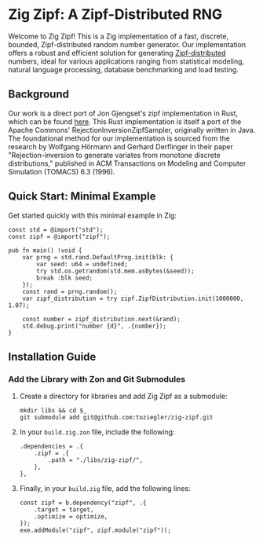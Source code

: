 
# Zig Zipf: A Zipf-Distributed RNG

Welcome to Zig Zipf! This is a Zig implementation of a fast, discrete, bounded, Zipf-distributed random number generator. 
Our implementation offers a robust and efficient solution for generating [Zipf-distributed](https://en.wikipedia.org/wiki/Zipf%27s_law) numbers, ideal for various applications ranging from statistical modeling, natural language processing, database benchmarking and load testing.

## Background

Our work is a direct port of Jon Gjengset's zipf implementation in Rust, which can be found [here](https://github.com/jonhoo/rust-zipf). 
This Rust implementation is itself a port of the Apache Commons' RejectionInversionZipfSampler, originally written in Java. 
The foundational method for our implementation is sourced from the research by Wolfgang Hörmann and Gerhard Derflinger in their paper "Rejection-inversion to generate variates from monotone discrete distributions," published in ACM Transactions on Modeling and Computer Simulation (TOMACS) 6.3 (1996).

## Quick Start: Minimal Example 

Get started quickly with this minimal example in Zig:

```zig
const std = @import("std");
const zipf = @import("zipf");

pub fn main() !void {
    var prng = std.rand.DefaultPrng.init(blk: {
        var seed: u64 = undefined;
        try std.os.getrandom(std.mem.asBytes(&seed));
        break :blk seed;
    });
    const rand = prng.random();
    var zipf_distribution = try zipf.ZipfDistribution.init(1000000, 1.07); 

    const number = zipf_distribution.next(&rand);
    std.debug.print("number {d}", .{number});
}
```

## Installation Guide

### Add the Library with Zon and Git Submodules

1. Create a directory for libraries and add Zig Zipf as a submodule:
    ```
    mkdir libs && cd $_
    git submodule add git@github.com:toziegler/zig-zipf.git
    ```

2. In your `build.zig.zon` file, include the following:
    ```
    .dependencies = .{
        .zipf = .{
            .path = "./libs/zig-zipf/",
        },
    },
    ```

3. Finally, in your `build.zig` file, add the following lines:
    ```
    const zipf = b.dependency("zipf", .{
        .target = target,
        .optimize = optimize,
    });
    exe.addModule("zipf", zipf.module("zipf"));
    ```
